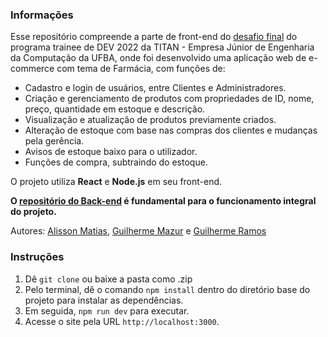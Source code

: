 ### Informações

Esse repositório compreende a parte de front-end do [desafio final](https://github.com/DEV-TITAN/projeto-trainee-20221/blob/develop/docs/SCOPE.md) do programa trainee de DEV 2022 da TITAN - Empresa Júnior de Engenharia da Computação da UFBA, onde foi desenvolvido uma aplicação web de e-commerce com tema de Farmácia, com funções de:

- Cadastro e login de usuários, entre Clientes e Administradores.
- Criação e gerenciamento de produtos com propriedades de ID, nome, preço, quantidade em estoque e descrição.
- Visualização e atualização de produtos previamente criados.
- Alteração de estoque com base nas compras dos clientes e mudanças pela gerência.
- Avisos de estoque baixo para o utilizador.
- Funções de compra, subtraindo do estoque.

O projeto utiliza **React** e **Node.js** em seu front-end.

**O [repositório do Back-end](https://github.com/GuiMazur/API-Projeto-DEV-TITAN) é fundamental para o funcionamento integral do projeto.**

Autores: [Alisson Matias](https://github.com/alissonmds00), [Guilherme Mazur](https://github.com/GuiMazur) e [Guilherme Ramos](https://github.com/guiramos1504)

### Instruções

1. Dê `git clone` ou baixe a pasta como .zip
2. Pelo terminal, dê o comando `npm install` dentro do diretório base do projeto para instalar as dependências.
3. Em seguida, `npm run dev` para executar.
4. Acesse o site pela URL `http://localhost:3000`.